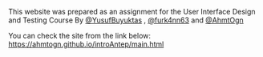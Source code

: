 This website was prepared as an assignment for the User Interface Design and Testing Course By [@YusufBuyuktas](https://github.com/Yusufbuyuktas) , [@furk4nn63](https://github.com/furk4nn63) and [@AhmtOgn](https://github.com/AhmtOgn)

You can check the site from the link below:
https://ahmtogn.github.io/introAntep/main.html
